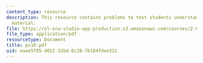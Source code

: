 ```yaml
---
content_type: resource
description: This resource contains problems to test students understanding of course
  material.
file: https://ol-ocw-studio-app-production.s3.amazonaws.com/courses/2-001-mechanics-materials-i-fall-2006/eaee5f05d01232bd0c207b184fdee321_ps10.pdf
file_type: application/pdf
resourcetype: Document
title: ps10.pdf
uid: eaee5f05-d012-32bd-0c20-7b184fdee321
---
```

